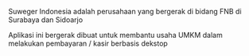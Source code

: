 Suweger Indonesia adalah perusahaan yang bergerak di bidang FNB di Surabaya dan Sidoarjo

Aplikasi ini bergerak dibuat untuk membantu usaha UMKM dalam melakukan pembayaran / kasir berbasis dekstop
